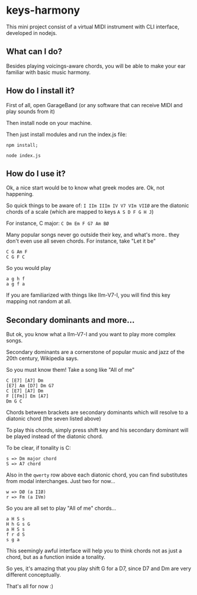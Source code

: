 # keys-harmony

This mini project consist of a virtual MIDI instrument with CLI interface, developed in nodejs.

## What can I do?

Besides playing voicings-aware chords, you will be able to make your ear familiar with basic music harmony.

## How do I install it?

First of all, open GarageBand (or any software that can receive MIDI and play sounds from it)

Then install node on your machine.

Then just install modules and run the index.js file:
```
npm install;

node index.js
```

## How do I use it?

Ok, a nice start would be to know what greek modes are. Ok, not happening.

So quick things to be aware of:
`I IIm IIIm IV V7 VIm VIIØ` are the diatonic chords of a scale (which are mapped to keys `A S D F G H J`)

For instance, C major: `C Dm Em F G7 Am BØ`

Many popular songs never go outside their key, and what's more.. they don't even use all seven chords. For instance, take "Let it be"

```
C G Am F
C G F C
```

So you would play
```
a g h f
a g f a
```

If you are familiarized with things like IIm-V7-I, you will find this key mapping not random at all.

## Secondary dominants and more...

But ok, you know what a IIm-V7-I and you want to play more complex songs.

Secondary dominants are a cornerstone of popular music and jazz of the 20th century, Wikipedia says.

So you must know them! Take a song like "All of me"

```
C [E7] [A7] Dm
[E7] Am [D7] Dm G7
C [E7] [A7] Dm
F [[Fm]] Em [A7]
Dm G C
```

Chords between brackets are secondary dominants which will resolve to a diatonic chord (the seven listed above)

To play this chords, simply press shift key and his secondary dominant will be played instead of the diatonic chord.

To be clear, if tonality is C:
```
s => Dm major chord
S => A7 chord
```

Also in the `qwerty` row above each diatonic chord, you can find substitutes from modal interchanges. Just two for now...
```
w => DØ (a IIØ)
r => Fm (a IVm)
```

So you are all set to play "All of me" chords...
```
a H S s
H h G s G
a H S s
f r d S
s g a
```

This seemingly awful interface will help you to think chords not as just a chord, but as a function inside a tonality.

So yes, it's amazing that you play shift G for a D7, since D7 and Dm are very different conceptually.

That's all for now :)

















